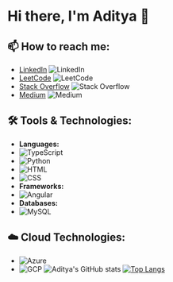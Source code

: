 # Hi there, I'm Aditya 👋
## 📫 How to reach me:
- [LinkedIn](https://linkedin.com/in/adityasood11) ![LinkedIn](https://img.shields.io/badge/-LinkedIn-0077B5?style=flat-square&logo=LinkedIn&logoColor=white)
- [LeetCode](https://leetcode.com/adityasood11) ![LeetCode](https://img.shields.io/badge/-LeetCode-FFA116?style=flat-square&logo=LeetCode&logoColor=black)
- [Stack Overflow](https://stackoverflow.com/users/9594505/aditya-sood) ![Stack Overflow](https://img.shields.io/badge/-Stack%20Overflow-FE7A16?style=flat-square&logo=Stack%20Overflow&logoColor=white)
- [Medium](https://medium.com/@adityasood_97820) ![Medium](https://img.shields.io/badge/-Medium-00AB6C?style=flat-square&logo=Medium&logoColor=white)
## 🛠️ Tools & Technologies:
- **Languages:**
 - ![TypeScript](https://img.shields.io/badge/-TypeScript-007ACC?style=flat&logo=TypeScript&logoColor=white)
 - ![Python](https://img.shields.io/badge/-Python-3776AB?style=flat&logo=Python&logoColor=white)
 - ![HTML](https://img.shields.io/badge/-HTML-E34F26?style=flat&logo=HTML5&logoColor=white)
 - ![CSS](https://img.shields.io/badge/-CSS-1572B6?style=flat&logo=CSS3&logoColor=white)
- **Frameworks:**
 - ![Angular](https://img.shields.io/badge/-Angular-DD0031?style=flat&logo=Angular&logoColor=white)
- **Databases:**
 - ![MySQL](https://img.shields.io/badge/-MySQL-005C82?style=flat&logo=MySQL&logoColor=white)
## ☁️ Cloud Technologies:
- ![Azure](https://img.shields.io/badge/-Azure-0089D6?style=flat&logo=Microsoft%20Azure&logoColor=white)
- ![GCP](https://img.shields.io/badge/-Google%20Cloud-4285F4?style=flat&logo=Google%20Cloud&logoColor=white)
![Aditya's GitHub stats](https://github-readme-stats.vercel.app/api?username=adityasood11&show_icons=true&theme=radical)
[![Top Langs](https://github-readme-stats.vercel.app/api/top-langs/?username=adityasood11&layout=compact)](https://github.com/anuraghazra/github-readme-stats)
